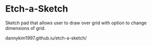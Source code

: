 # Etch-a-Sketch

Sketch pad that allows user to draw over grid with option to change dimensions of grid.

dannykim1997.github.iu/etch-a-sketch/